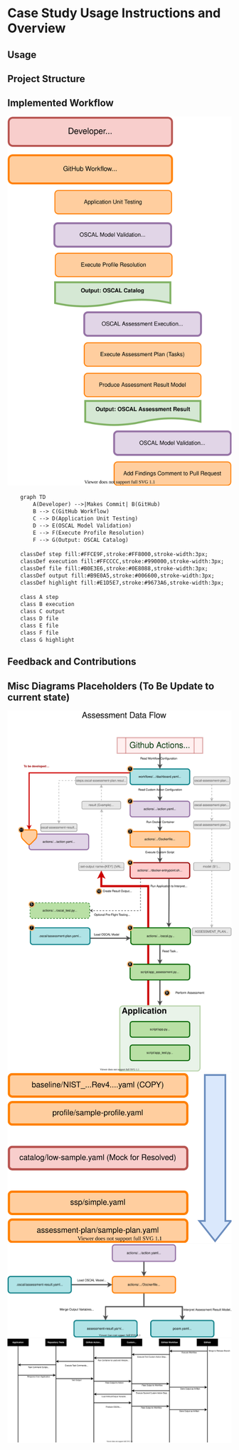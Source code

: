 # Case Study Usage Instructions and Overview

## Usage


## Project Structure


## Implemented Workflow

![General Concept](diagrams/Concept.drawio.svg)

```mermaidjs
    graph TD
        A(Developer) -->|Makes Commit| B(GitHub)
        B --> C(GitHub Workflow)
        C --> D(Application Unit Testing)
        D --> E(OSCAL Model Validation)
        E --> F(Execute Profile Resolution)
        F --> G(Output: OSCAL Catalog)
    
    classDef step fill:#FFCE9F,stroke:#FF8000,stroke-width:3px;
    classDef execution fill:#FFCCCC,stroke:#990000,stroke-width:3px;
    classDef file fill:#B0E3E6,stroke:#0E8088,stroke-width:3px;
    classDef output fill:#B9E0A5,stroke:#006600,stroke-width:3px;
    classDef highlight fill:#E1D5E7,stroke:#9673A6,stroke-width:3px;

    class A step
    class B execution
    class C output
    class D file
    class E file
    class F file
    class G highlight
```

## Feedback and Contributions



## Misc Diagrams Placeholders (To Be Update to current state)


![Data Flow](diagrams/Dataflow.drawio.svg)
![Documents](diagrams/Documents.drawio.svg)
![Result](diagrams/Result.drawio.svg)
![Sequence](diagrams/Sequence.drawio.svg)